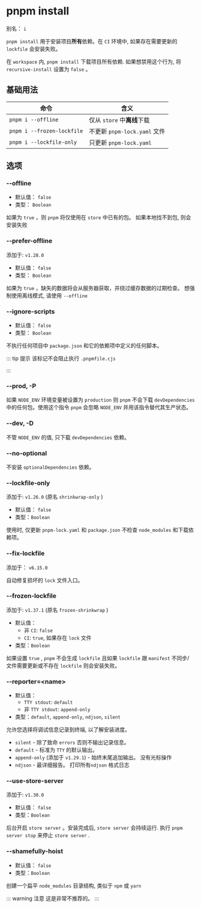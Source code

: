 # pnpm install

别名： `i`

`pnpm install` 用于安装项目**所有**依赖。在 `CI` 环境中, 如果存在需要更新的 `lockfile` 会安装失败。

在 `workspace` 内, `pnpm install` 下载项目所有依赖. 如果想禁用这个行为, 将 `recursive-install` 设置为 `false` 。

## 基础用法

|命令|含义|
|-----|-----|
| `pnpm i --offline` |仅从 `store` 中**离线**下载|
| `pnpm i --frozen-lockfile` |不更新 `pnpm-lock.yaml` 文件|
| `pnpm i --lockfile-only` |只更新 `pnpm-lock.yaml` |

## 选项

### --offline​

* 默认值： `false`
* 类型： `Boolean`

如果为 `true` ，则 `pnpm` 将仅使用在 `store` 中已有的包。 如果本地找不到包, 则会安装失败

### --prefer-offline​

添加于: `v1.28.0`

* 默认值： `false`
* 类型： `Boolean`

如果为 `true` ，缺失的数据将会从服务器获取，并绕过缓存数据的过期检查。 想强制使用离线模式, 请使用 `--offline`

### --ignore-scripts​

* 默认值： `false`
* 类型： `Boolean`

不执行任何项目中 `package.json` 和它的依赖项中定义的任何脚本。

::: tip 提示
该标记不会阻止执行 `.pnpmfile.cjs`

:::

### --prod, -P​

如果 `NODE_ENV` 环境变量被设置为 `production` 则 `pnpm` 不会下载 `devDependencies` 中的任何包。使用这个指令 `pnpm` 会忽略 `NODE_ENV` 并用该指令替代其生产状态。

### --dev, -D​

不管 `NODE_ENV` 的值, 只下载 `devDependencies` 依赖。

### --no-optional​

不安装 `optionalDependencies` 依赖。

### --lockfile-only​

添加于: `v1.26.0` (原名 `shrinkwrap-only` )

* 默认值： `false`
* 类型：`Boolean`

使用时, 仅更新 `pnpm-lock.yaml` 和 `package.json` 不检查 `node_modules` 和下载依赖项。

### --fix-lockfile​

添加于： `v6.15.0`

自动修复损坏的 `lock` 文件入口。

### --frozen-lockfile​

添加于: `v1.37.1` (原名 `frozen-shrinkwrap` )

* 默认值：
  + 非 `CI`: `false`
  + `CI`: `true`, 如果存在 `lock` 文件
* 类型：`Boolean`

如果设置 `true` , `pnpm` 不会生成 `lockfile` 且如果 `lockfile` 跟 `manifest` 不同步/ 文件需要更新或不存在 `lockfile` 则会安装失败。

### --reporter=\<name\>​

* 默认值：
  + `TTY stdout`: `default`
  + 非 `TTY stdout`: `append-only`
* 类型：`default`, `append-only`, `ndjson`, `silent`

允许您选择将调试信息记录到终端, 以了解安装进度。

* `silent` - 除了致命 `errors` 否则不输出记录信息。
* `default` - 标准为 `TTY` 的默认输出。
* `append-only` (添加于 `v1.29.1`) - 始终末尾追加输出。 没有光标操作
* `ndjson` - 最详细报告。 打印所有`ndjson` 格式日志

### --use-store-server​

添加于: `v1.30.0`

* 默认值： `false`
* 类型：`Boolean`

后台开启 `store server` 。安装完成后, `store server` 会持续运行. 执行 `pnpm server stop` 来停止 `store server` .

### --shamefully-hoist​

* 默认值： `false`
* 类型：`Boolean`

创建一个扁平 `node_modules` 目录结构, 类似于 `npm` 或 `yarn`

::: warning 注意
这是非常不推荐的。
:::

